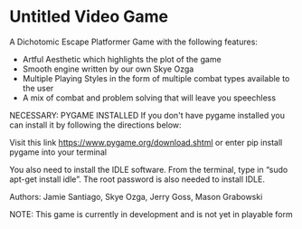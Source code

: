 # Untitled Video Game
A Dichotomic Escape Platformer Game with the following features:
- Artful Aesthetic which highlights the plot of the game
- Smooth engine written by our own Skye Ozga
- Multiple Playing Styles in the form of multiple combat types available to the user
- A mix of combat and problem solving that will leave you speechless

NECESSARY: PYGAME INSTALLED
If you don't have pygame installed you can install it by following the directions below:

 Visit this link https://www.pygame.org/download.shtml or enter pip install pygame into your terminal

You also need to install the IDLE software. From the terminal, type in “sudo apt-get install idle”. The root password is also needed to install IDLE.

Authors: Jamie Santiago, Skye Ozga, Jerry Goss, Mason Grabowski

NOTE: This game is currently in development and is not yet in playable form



